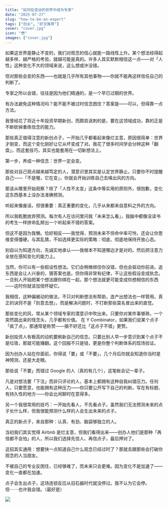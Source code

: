 ```yaml
---
title: "如何在变动的世界中成为专家"
date: "2025-07-27"
slug: "how-to-be-an-expert"
tags: ["创业", "好文推荐"]
cover: "cover.jpg"
icon: "😎"
images: ["cover.jpg"]
---
```

如果这世界是静止不变的，我们对观念的信心就能一路线性上升。某个想法经得起越多样、越严格的考验，就越可能是真的。许多人其实默默相信这一点——对「人性」这种变化不大的领域来说，这么想或许没错。



但对那些会变的东西——也就是几乎所有其他事物——你就不能再这样信任自己的判断了。



专家之所以会错，往往是因为他们精通的，是一个早已过期的世界。



有办法避免这种情况吗？能不能不被过时信念困住？答案是——可以，但得靠一点方法。



我曾经花了将近十年投资早期新创，而颇具讽刺的是，要在这领域成功，靠的正是不断砍掉重练信念的能力。



那些真正值得注意的新创点子，一开始几乎都看起来像烂主意，原因很简单：世界才刚变，而这个变化刚好让它从坏变成了对。我花了很多时间学会分辨这种「翻盘」，而这套技巧，其实也能套用在一切新想法上。



第一步，养成一种信念：世界一定会变。



那些对自己观点越来越笃定的人，潜意识里其实是认定世界静止。只要你不时提醒自己——「不是喔，它在变」，你就会开始训练自己去嗅出风的方向。



那该从哪里开始观察？除了「人性不太变」这条中等实用的原则外，很抱歉，变化这东西基本上没办法准确预测。



听起来像废话，但很重要：真正重要的变化，几乎从来都来自意料之外的方向。



所以我乾脆放弃预测。每次有人在访问里问我「未来怎么看」，我脑中都像没读书的考生一样拼命乱掰出一个听起来不错的答案。



但这不是因为我懒。恰好相反——我觉得，预测未来不但命中率可怜，还会让你思维变得僵硬。与其乱猜，不如选择更实际的策略：彻底、彻底地保持开放心态。



别自以为知道方向，先诚实地承认——我根本不知道哪边才是对的。然后把注意力全放在感知变化的能力上。



当然，你可以有一些假设性想法。它们会稍微绑住你没错，但也会驱动你前进。追东西是会让人兴奋的，猜答案也是。但你得非常有纪律，不让这些假设变成执念。
一旦别人开始把某个想法跟你绑在一起，那个想法就更可能变成你想相信的东西——这时你就该加倍怀疑它。



我相信，这种偏被动的做法，不只对判断想法有帮助，连产出想法也一样管用。真正的诀窍不是「刻意去想」，而是解决问题时，不打断那些莫名冒出来的直觉。



那些变化的风，常从某个领域专家的潜意识中吹出来。只要你对某件事够熟，一个突然跳出来的怪念头，几乎都有价值。
在 Y Combinator，如果我们说某个点子「疯了点」，那通常是称赞——搞不好还比「这点子不错」更赞。



新创投资人有极高的动机要刷新自己的信念。只要比别人早一步意识到某个点子不是垃圾，那就可能赚翻。这个回报不只是钱，更是你整个判断体系的现场验证。



因为创办人站在你面前，你得说「要」或「不要」，几个月后你就会知道你当时是神预测，还是大走眼。



那些说「不要」而错过 Google 的人（真的有几个），这笔帐会记一辈子。



凡是对想法要「下注」而非只评论的人，基本上都拥有这种自我纠错压力。任何人，只要愿意，也能拥有这种压力——你只要公开写下自己的判断。写在有标题、有持久性的地方——你会比闲聊时在意得多。



另一个我很常用的技巧：一开始先看人，不先看点子。虽然我们无法预测未来的点子长什么样，但我很能预测什么样的人会生出未来的点子。



真正的新点子，来自那种：认真、有劲、脑袋够独立的人。



当初我们其实觉得 Airbnb 是烂主意，但我们看得出来——创办人他们是那种「再怪都不会怕」的人，所以我们选择先信人、再信点子，最后押对了。



这招其实通用：想要快一点知道自己什么观念已经过时了？那就去跟那些会打破你观念的人当朋友。



不被自己的专业反困住，已经够难了，而未来只会更难。因为变化不是加速了——变化一直都在加速。



点子会生出点子，这场连锁反应从旧石器时代就没停过。我不认为它会停。
但⋯⋯也许我会错。（最好是）




![](https://prod-files-secure.s3.us-west-2.amazonaws.com/112d0858-5090-4d34-a606-b75eb8d65fd2/46476355-9cf3-4e99-9b7a-3531bc426380/1000202064.png?X-Amz-Algorithm=AWS4-HMAC-SHA256&X-Amz-Content-Sha256=UNSIGNED-PAYLOAD&X-Amz-Credential=ASIAZI2LB4666MKQZHDU%2F20250902%2Fus-west-2%2Fs3%2Faws4_request&X-Amz-Date=20250902T192504Z&X-Amz-Expires=3600&X-Amz-Security-Token=IQoJb3JpZ2luX2VjEMv%2F%2F%2F%2F%2F%2F%2F%2F%2F%2FwEaCXVzLXdlc3QtMiJHMEUCIENJ32ZVZ4ns%2BxktWbIzzLA4lT24HhzuCUZIKVX1dpQoAiEAtpbRBBL0CWczydlRewouDP4iqJsZ2xq%2FX%2FuSItIw05Aq%2FwMIMxAAGgw2Mzc0MjMxODM4MDUiDPtaNM3PrZA3OQqfaSrcA6MuHhDQV4S2xUeAQPlIfI7XRYBOS4Mf4OxjdXEtCgObVTr5Mpb%2FT%2BaQ6b1b70iOp2GmlBLslhkjDRK%2FGcAnwz1IjsCDRQCNCF3Rjk2Ui4FlN7pMEE24OPj8m20dqwDUt3%2FinVmNhyhY4Kub1BEHOsIjLz2uQ3nqo6ol7wa6ituegCuRJdrCjbk%2B7TaXTcHT78ixkN0FzgracI0j9ctsxwSwWlsOWyYs8t%2BmfpAaXnazAeIQp%2BNFiHaws3GohE7yPuPxCYXwmNozyB6l8G0xOtLosYkHZF3Dq5cdesnbsN%2BchHUJkCDdqrSEAdqxZrYGNI141EZiJqVQPsBE2cusaXFjzc6962R87ANJPdDWvUDnUNTWLQAWSx1v5x%2BggbZm4fJJWdWsGg%2F7n9HO037Hv47%2ByW3Vo0KBP3%2BhB6tzpuYhk5aRnLmEgmkC%2BfsqZCAdvEXyHPbMRzvzLNiMt8WJnAAhDoOItvEhsSms%2FmxNGHIC7cSlqbz6AMuqefDE10eNpisPNELDGSI4a04GAWea5XnWnUCn4qnJA1kXYDKUARKbInsct%2BjyQdtuJc5sgUUYgSUROHZfAqVCjOeyGbXssXVoYI5Dtcxqlh%2B87tsbWFP%2FpyE85qwb%2Flg%2B3jmVMIzt3MUGOqUBVjOVpqFh5yNj%2F4RQBnj969TSDZTVj2jVaV6eNYyiqnB3R5%2F5F6Iy3s0%2Fj37LTMwK6ywOy0S7AQtqtSYrifbM4H%2Br7xxLZC5VZQ5rEUWxee4OMrlviOo7RjRE6FfkmuWNaG8Ty5ldhohKsaOht9ZxhbUJNhmKb7BJlbQd0hc83tWwe26cF5hpnmwwTiEmpzexF%2FWIcJtO19tqufxuGw%2B2QMxl%2BffP&X-Amz-Signature=b4a91e708e3215df898ebae109fc1d70906dd9bce7f88dec68b8f8156956e790&X-Amz-SignedHeaders=host&x-amz-checksum-mode=ENABLED&x-id=GetObject)

